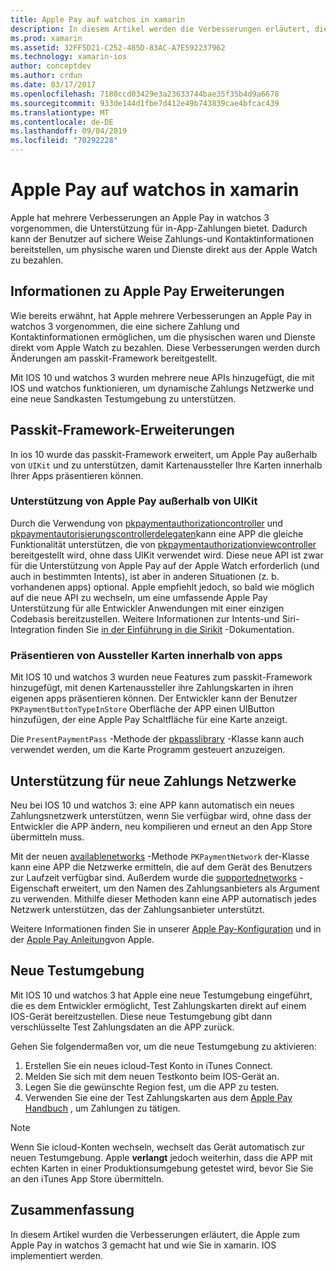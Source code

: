 ```yaml
---
title: Apple Pay auf watchos in xamarin
description: In diesem Artikel werden die Verbesserungen erläutert, die Apple zum Apple Pay in watchos 3 vorgenommen hat, und wie diese in xamarin. IOS für Apple Watch implementiert werden.
ms.prod: xamarin
ms.assetid: 32FF5D21-C252-485D-83AC-A7E592237962
ms.technology: xamarin-ios
author: conceptdev
ms.author: crdun
ms.date: 03/17/2017
ms.openlocfilehash: 7180ccd03429e3a23633744bae35f35b4d9a6678
ms.sourcegitcommit: 933de144d1fbe7d412e49b743839cae4bfcac439
ms.translationtype: MT
ms.contentlocale: de-DE
ms.lasthandoff: 09/04/2019
ms.locfileid: "70292228"
---
```

# <a name="apple-pay-on-watchos-in-xamarin"></a>Apple Pay auf watchos in xamarin

Apple hat mehrere Verbesserungen an Apple Pay in watchos 3 vorgenommen, die Unterstützung für in-App-Zahlungen bietet. Dadurch kann der Benutzer auf sichere Weise Zahlungs-und Kontaktinformationen bereitstellen, um physische waren und Dienste direkt aus der Apple Watch zu bezahlen.


## <a name="about-apple-pay-enhancements"></a>Informationen zu Apple Pay Erweiterungen

Wie bereits erwähnt, hat Apple mehrere Verbesserungen an Apple Pay in watchos 3 vorgenommen, die eine sichere Zahlung und Kontaktinformationen ermöglichen, um die physischen waren und Dienste direkt vom Apple Watch zu bezahlen. Diese Verbesserungen werden durch Änderungen am passkit-Framework bereitgestellt.

Mit IOS 10 und watchos 3 wurden mehrere neue APIs hinzugefügt, die mit IOS und watchos funktionieren, um dynamische Zahlungs Netzwerke und eine neue Sandkasten Testumgebung zu unterstützen.

## <a name="passkit-framework-enhancements"></a>Passkit-Framework-Erweiterungen

In ios 10 wurde das passkit-Framework erweitert, um Apple Pay außerhalb von `UIKit` und zu unterstützen, damit Kartenaussteller Ihre Karten innerhalb Ihrer Apps präsentieren können. 

### <a name="supporting-apple-pay-outside-of-uikit"></a>Unterstützung von Apple Pay außerhalb von UIKit

Durch die Verwendung von [pkpaymentauthorizationcontroller](https://developer.apple.com/reference/passkit/pkpaymentauthorizationcontroller) und [pkpaymentautorisierungscontrollerdelegaten](https://developer.apple.com/reference/passkit/pkpaymentauthorizationcontrollerdelegate)kann eine APP die gleiche Funktionalität unterstützen, die von [pkpaymentauthorizationviewcontroller](https://developer.apple.com/reference/passkit/pkpaymentauthorizationviewcontroller) bereitgestellt wird, ohne dass UIKit verwendet wird. Diese neue API ist zwar für die Unterstützung von Apple Pay auf der Apple Watch erforderlich (und auch in bestimmten Intents), ist aber in anderen Situationen (z. b. vorhandenen apps) optional. Apple empfiehlt jedoch, so bald wie möglich auf die neue API zu wechseln, um eine umfassende Apple Pay Unterstützung für alle Entwickler Anwendungen mit einer einzigen Codebasis bereitzustellen. Weitere Informationen zur Intents-und Siri-Integration finden Sie [in der Einführung in die Sirikit](~/ios/platform/sirikit/index.md) -Dokumentation.

### <a name="presenting-issuer-cards-from-within-apps"></a>Präsentieren von Aussteller Karten innerhalb von apps

Mit IOS 10 und watchos 3 wurden neue Features zum passkit-Framework hinzugefügt, mit denen Kartenaussteller ihre Zahlungskarten in ihren eigenen apps präsentieren können. Der Entwickler kann der Benutzer `PKPaymentButtonTypeInStore` Oberfläche der APP einen UIButton hinzufügen, der eine Apple Pay Schaltfläche für eine Karte anzeigt.

Die `PresentPaymentPass` -Methode der [pkpasslibrary](https://developer.apple.com/reference/passkit/pkpasslibrary) -Klasse kann auch verwendet werden, um die Karte Programm gesteuert anzuzeigen.

## <a name="new-payment-network-support"></a>Unterstützung für neue Zahlungs Netzwerke

Neu bei IOS 10 und watchos 3: eine APP kann automatisch ein neues Zahlungsnetzwerk unterstützen, wenn Sie verfügbar wird, ohne dass der Entwickler die APP ändern, neu kompilieren und erneut an den App Store übermitteln muss.

Mit der neuen [availablenetworks](https://developer.apple.com/reference/passkit/pkpaymentrequest/1833288-availablenetworks) -Methode `PKPaymentNetwork` der-Klasse kann eine APP die Netzwerke ermitteln, die auf dem Gerät des Benutzers zur Laufzeit verfügbar sind. Außerdem wurde die [supportednetworks](https://developer.apple.com/reference/passkit/pkpaymentrequest/1619329-supportednetworks) -Eigenschaft erweitert, um den Namen des Zahlungsanbieters als Argument zu verwenden. Mithilfe dieser Methoden kann eine APP automatisch jedes Netzwerk unterstützen, das der Zahlungsanbieter unterstützt.

Weitere Informationen finden Sie in unserer [Apple Pay-Konfiguration](~/ios/platform/apple-pay.md) und in der [Apple Pay Anleitung](https://developer.apple.com/apple-pay/)von Apple.

## <a name="new-testing-environment"></a>Neue Testumgebung

Mit IOS 10 und watchos 3 hat Apple eine neue Testumgebung eingeführt, die es dem Entwickler ermöglicht, Test Zahlungskarten direkt auf einem IOS-Gerät bereitzustellen. Diese neue Testumgebung gibt dann verschlüsselte Test Zahlungsdaten an die APP zurück.

Gehen Sie folgendermaßen vor, um die neue Testumgebung zu aktivieren:

1. Erstellen Sie ein neues icloud-Test Konto in iTunes Connect.
2. Melden Sie sich mit dem neuen Testkonto beim IOS-Gerät an.
3. Legen Sie die gewünschte Region fest, um die APP zu testen.
4. Verwenden Sie eine der Test Zahlungskarten aus dem [Apple Pay Handbuch](https://developer.apple.com/apple-pay/) , um Zahlungen zu tätigen.

> [!NOTE]
> Wenn Sie icloud-Konten wechseln, wechselt das Gerät automatisch zur neuen Testumgebung. Apple **verlangt** jedoch weiterhin, dass die APP mit echten Karten in einer Produktionsumgebung getestet wird, bevor Sie Sie an den iTunes App Store übermitteln.

## <a name="summary"></a>Zusammenfassung

In diesem Artikel wurden die Verbesserungen erläutert, die Apple zum Apple Pay in watchos 3 gemacht hat und wie Sie in xamarin. IOS implementiert werden.

